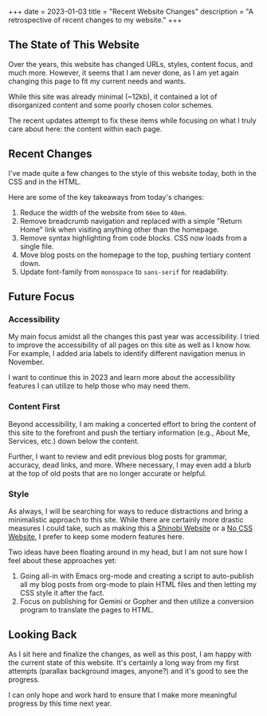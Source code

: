 +++
date = 2023-01-03
title = "Recent Website Changes"
description = "A retrospective of recent changes to my website."
+++

## The State of This Website

Over the years, this website has changed URLs, styles, content focus,
and much more. However, it seems that I am never done, as I am yet again
changing this page to fit my current needs and wants.

While this site was already minimal (\~12kb), it contained a lot of
disorganized content and some poorly chosen color schemes.

The recent updates attempt to fix these items while focusing on what I
truly care about here: the content within each page.

## Recent Changes

I've made quite a few changes to the style of this website today, both
in the CSS and in the HTML.

Here are some of the key takeaways from today's changes:

1.  Reduce the width of the website from `60em` to
    `40em`.
2.  Remove breadcrumb navigation and replaced with a simple "Return
    Home" link when visiting anything other than the homepage.
3.  Remove syntax highlighting from code blocks. CSS now loads from a
    single file.
4.  Move blog posts on the homepage to the top, pushing tertiary content
    down.
5.  Update font-family from `monospace` to
    `sans-serif` for readability.

## Future Focus

### Accessibility

My main focus amidst all the changes this past year was accessibility. I
tried to improve the accessibility of all pages on this site as well as
I know how. For example, I added aria labels to identify different
navigation menus in November.

I want to continue this in 2023 and learn more about the accessibility
features I can utilize to help those who may need them.

### Content First

Beyond accessibility, I am making a concerted effort to bring the
content of this site to the forefront and push the tertiary information
(e.g., About Me, Services, etc.) down below the content.

Further, I want to review and edit previous blog posts for grammar,
accuracy, dead links, and more. Where necessary, I may even add a blurb
at the top of old posts that are no longer accurate or helpful.

### Style

As always, I will be searching for ways to reduce distractions and bring
a minimalistic approach to this site. While there are certainly more
drastic measures I could take, such as making this a [Shinobi
Website](https://shinobi.bt.ht) or a [No CSS
Website](https://nocss.club), I prefer to keep some modern features
here.

Two ideas have been floating around in my head, but I am not sure how I
feel about these approaches yet:

1.  Going all-in with Emacs org-mode and creating a script to
    auto-publish all my blog posts from org-mode to plain HTML files and
    then letting my CSS style it after the fact.
2.  Focus on publishing for Gemini or Gopher and then utilize a
    conversion program to translate the pages to HTML.

## Looking Back

As I sit here and finalize the changes, as well as this post, I am happy
with the current state of this website. It's certainly a long way from
my first attempts (parallax background images, anyone?) and it's good
to see the progress.

I can only hope and work hard to ensure that I make more meaningful
progress by this time next year.

